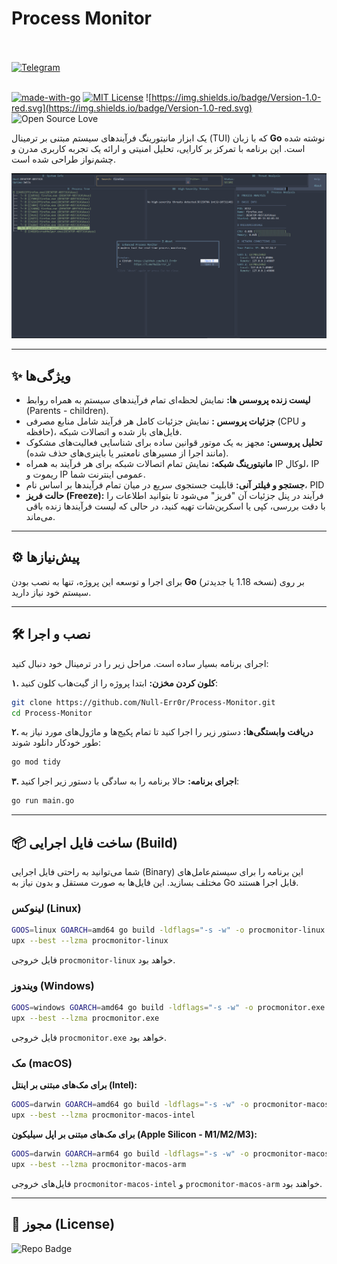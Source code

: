 #  Process Monitor
<div align="left">
  <br><br>
  <a href="https://t.me/NullError_ir" target="_blank">
    <img src="https://img.shields.io/badge/Telegram-black?style=for-the-badge&logo=Telegram" alt="Telegram" />
  </a>
</div>
<br>

[![made-with-go](https://img.shields.io/badge/Made%20with-Go-1f425f.svg)](https://go.dev/)
[![MIT License](https://img.shields.io/badge/License-MIT-green.svg)](https://choosealicense.com/licenses/mit/)
![https://img.shields.io/badge/Version-1.0-red.svg](https://img.shields.io/badge/Version-1.0-red.svg)
![Open Source Love](https://badges.frapsoft.com/os/v1/open-source.png?v=103)


یک ابزار مانیتورینگ فرآیندهای سیستم مبتنی بر ترمینال (TUI) که با زبان **Go** نوشته شده است. این برنامه با تمرکز بر کارایی، تحلیل امنیتی و ارائه یک تجربه کاربری مدرن و چشم‌نواز طراحی شده است. 

![ ](screenshots/Screenshot.png)


-----

## ✨ ویژگی‌ها

  * **لیست زنده پروسس ها:** نمایش لحظه‌ای تمام فرآیندهای سیستم به همراه روابط (Parents - children).
  * **جزئیات پروسس :** نمایش جزئیات کامل هر فرآیند شامل منابع مصرفی (CPU و حافظه)، فایل‌های باز شده و اتصالات شبکه.
  * **تحلیل پروسس:** مجهز به یک موتور قوانین ساده برای شناسایی فعالیت‌های مشکوک (مانند اجرا از مسیرهای نامعتبر یا باینری‌های حذف شده).
  * **مانیتورینگ شبکه:** نمایش تمام اتصالات شبکه برای هر فرآیند به همراه IP لوکال، IP ریموت و IP عمومی اینترنت شما.
  * **جستجو و فیلتر آنی:** قابلیت جستجوی سریع در میان تمام فرآیندها بر اساس نام، PID 
  * **حالت فریز (Freeze):**  فرآیند در پنل جزئیات آن "فریز" می‌شود تا بتوانید اطلاعات را با دقت بررسی، کپی یا اسکرین‌شات تهیه کنید، در حالی که لیست فرآیندها زنده باقی می‌ماند.

-----

## ⚙️ پیش‌نیازها

برای اجرا و توسعه این پروژه، تنها به نصب بودن **Go** (نسخه 1.18 یا جدیدتر) بر روی سیستم خود نیاز دارید.

-----

## 🛠️ نصب و اجرا

اجرای برنامه بسیار ساده است. مراحل زیر را در ترمینال خود دنبال کنید:

**۱. کلون کردن مخزن:**
ابتدا پروژه را از گیت‌هاب کلون کنید:

```bash
git clone https://github.com/Null-Err0r/Process-Monitor.git
cd Process-Monitor
```

**۲. دریافت وابستگی‌ها:**
دستور زیر را اجرا کنید تا تمام پکیج‌ها و ماژول‌های مورد نیاز به طور خودکار دانلود شوند:

```bash
go mod tidy
```

**۳. اجرای برنامه:**
حالا برنامه را به سادگی با دستور زیر اجرا کنید:

```bash
go run main.go
```

-----

## 📦 ساخت فایل اجرایی (Build)

شما می‌توانید به راحتی فایل اجرایی (Binary) این برنامه را برای سیستم‌عامل‌های مختلف بسازید. این فایل‌ها به صورت مستقل و بدون نیاز به Go قابل اجرا هستند.

### لینوکس (Linux)

```bash
GOOS=linux GOARCH=amd64 go build -ldflags="-s -w" -o procmonitor-linux main.go
upx --best --lzma procmonitor-linux
```

فایل خروجی `procmonitor-linux` خواهد بود.

### ویندوز (Windows)

```bash
GOOS=windows GOARCH=amd64 go build -ldflags="-s -w" -o procmonitor.exe main.go
upx --best --lzma procmonitor.exe
```

فایل خروجی `procmonitor.exe` خواهد بود.

### مک (macOS)

**برای مک‌های مبتنی بر اینتل (Intel):**

```bash
GOOS=darwin GOARCH=amd64 go build -ldflags="-s -w" -o procmonitor-macos-intel main.go
upx --best --lzma procmonitor-macos-intel
```

**برای مک‌های مبتنی بر اپل سیلیکون (Apple Silicon - M1/M2/M3):**

```bash
GOOS=darwin GOARCH=arm64 go build -ldflags="-s -w" -o procmonitor-macos-arm main.go
upx --best --lzma procmonitor-macos-arm
```

فایل‌های خروجی `procmonitor-macos-intel` و `procmonitor-macos-arm` خواهند بود.

-----

## 📄 مجوز (License)


![Repo Badge](https://visitor-badge.laobi.icu/badge?page_id=null-err0r.Process-Monitor) 
